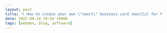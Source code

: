 ```yaml
---
layout: post
title: "📞 How to create your own \"smart\" business card (mostly) for free"
date: 2022-09-14 20:54 +0000
tags: [webdev, blog, software]
---
```


